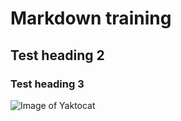# Markdown training
## Test heading 2
### Test heading 3
![Image of Yaktocat](https://octodex.github.com/images/yaktocat.png)
